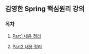 ## 김영한 Spring 핵심원리 강의

### 목차
1. [Part1 내용 정리](./src/main/docs/part1/README.md)

2. [Part2 내용 정리](./src/main/docs/part2/README.md)
